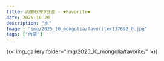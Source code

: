```yaml
---
title: 內蒙秋末9日遊 - ❤️Favorite❤️
date: 2025-10-20
description: "水"
Image : "img/2025_10_mongolia/favorite/137692_0.jpg"
tags: ["內蒙"]
---
```


{{< img_gallery  folder="img/2025_10_mongolia/favorite/" >}}